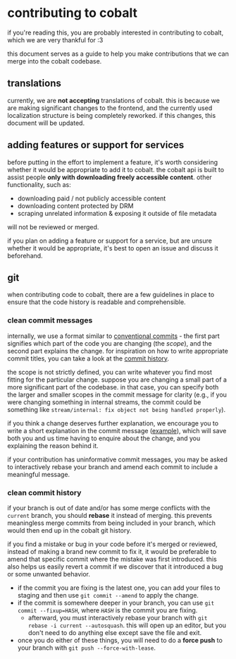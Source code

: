 # contributing to cobalt
if you're reading this, you are probably interested in contributing to cobalt, which we are very thankful for :3

this document serves as a guide to help you make contributions that we can merge into the cobalt codebase.

## translations
currently, we are **not accepting** translations of cobalt. this is because we are making significant changes to the frontend, and the currently used localization structure is being completely reworked. if this changes, this document will be updated.

## adding features or support for services
before putting in the effort to implement a feature, it's worth considering whether it would be appropriate to add it to cobalt. the cobalt api is built to assist people **only with downloading freely accessible content**. other functionality, such as:
- downloading paid / not publicly accessible content
- downloading content protected by DRM
- scraping unrelated information & exposing it outside of file metadata

will not be reviewed or merged.

if you plan on adding a feature or support for a service, but are unsure whether it would be appropriate, it's best to open an issue and discuss it beforehand.

## git
when contributing code to cobalt, there are a few guidelines in place to ensure that the code history is readable and comprehensible.

### clean commit messages
internally, we use a format similar to [conventional commits](https://www.conventionalcommits.org/en/v1.0.0/) - the first part signifies which part of the code you are changing (the *scope*), and the second part explains the change. for inspiration on how to write appropriate commit titles, you can take a look at the [commit history](https://github.com/imputnet/cobalt/commits/).

the scope is not strictly defined, you can write whatever you find most fitting for the particular change. suppose you are changing a small part of a more significant part of the codebase. in that case, you can specify both the larger and smaller scopes in the commit message for clarity (e.g., if you were changing something in internal streams, the commit could be something like `stream/internal: fix object not being handled properly`).

if you think a change deserves further explanation, we encourage you to write a short explanation in the commit message ([example](https://github.com/imputnet/cobalt/commit/d2e5b6542f71f3809ba94d56c26f382b5cb62762)), which will save both you and us time having to enquire about the change, and you explaining the reason behind it.

if your contribution has uninformative commit messages, you may be asked to interactively rebase your branch and amend each commit to include a meaningful message.

### clean commit history
if your branch is out of date and/or has some merge conflicts with the `current` branch, you should **rebase** it instead of merging. this prevents meaningless merge commits from being included in your branch, which would then end up in the cobalt git history.

if you find a mistake or bug in your code before it's merged or reviewed, instead of making a brand new commit to fix it, it would be preferable to amend that specific commit where the mistake was first introduced. this also helps us easily revert a commit if we discover that it introduced a bug or some unwanted behavior.
- if the commit you are fixing is the latest one, you can add your files to staging and then use `git commit --amend` to apply the change.
- if the commit is somewhere deeper in your branch, you can use `git commit --fixup=HASH`, where *`HASH`* is the commit you are fixing.
    - afterward, you must interactively rebase your branch with `git rebase -i current --autosquash`.
      this will open up an editor, but you don't need to do anything else except save the file and exit.
- once you do either of these things, you will need to do a **force push** to your branch with `git push --force-with-lease`.
